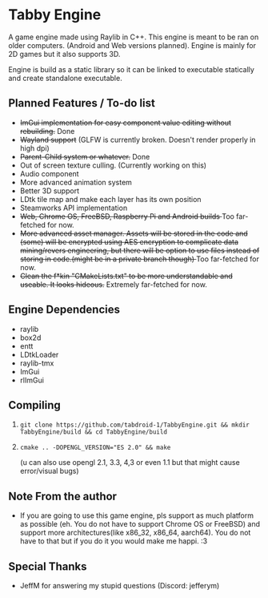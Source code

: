 Tabby Engine
=============================
A game engine made using Raylib in C++.
This engine is meant to be ran on older computers. (Android and Web versions planned).
Engine is mainly for 2D games but it also supports 3D.

Engine is build as a static library so it can be linked to executable statically and create standalone executable.


Planned Features / To-do list
-----------------------------
 - <s>ImGui implementation for easy component value editing without rebuilding.</s> Done
 - <s>Wayland support</s> (GLFW is currently broken. Doesn't render properly in high dpi)
 - <s>Parent-Child system or whatever.</s> Done
 - Out of screen texture culling. (Currently working on this)
 - Audio component
 - More advanced animation system
 - Better 3D support
 - LDtk tile map and make each layer has its own position
 - Steamworks API implementation
 - <s>Web, Chrome OS, FreeBSD, Raspberry Pi and Android builds </s> Too far-fetched for now.
 - <s>More advanced asset manager. Assets will be stored in the code and (some) will be encrypted using AES encryption to complicate data mining/revers engineering, but there will be option to use files instead of storing in code.(might be in a private branch though) </s> Too far-fetched for now.
 - <s>Clean the f*kin "CMakeLists.txt" to be more understandable and useable. It looks hideous.</s> Extremely far-fetched for now.

Engine Dependencies
-------------------
 - raylib
 - box2d
 - entt
 - LDtkLoader
 - raylib-tmx 
 - ImGui
 - rlImGui

Compiling
---------
 1. ```shell
    git clone https://github.com/tabdroid-1/TabbyEngine.git && mkdir TabbyEngine/build && cd TabbyEngine/build
    ```
 2. ```shell
    cmake .. -DOPENGL_VERSION="ES 2.0" && make
    ```
    (u can also use opengl 2.1, 3.3, 4,3 or even 1.1 but that might cause error/visual bugs)

 Note From the author
 --------------------
 - If you are going to use this game engine, pls support as much platform as possible (eh. You do not have to support Chrome OS or FreeBSD) and support more architectures(like x86_32, x86_64, aarch64). You do not have to that but if you do it you would make me happi. :3

 Special Thanks
 --------------
 - JeffM for answering my stupid questions (Discord: jefferym)
